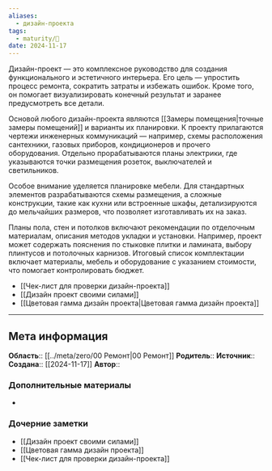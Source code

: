 ```yaml
---
aliases:
  - дизайн-проекта
tags:
  - maturity/🌱
date: 2024-11-17
---
```

Дизайн-проект — это комплексное руководство для создания функционального и эстетичного интерьера. Его цель — упростить процесс ремонта, сократить затраты и избежать ошибок. Кроме того, он помогает визуализировать конечный результат и заранее предусмотреть все детали.

Основой любого дизайн-проекта являются [[Замеры помещения|точные замеры помещений]] и варианты их планировки. К проекту прилагаются чертежи инженерных коммуникаций — например, схемы расположения сантехники, газовых приборов, кондиционеров и прочего оборудования. Отдельно прорабатываются планы электрики, где указываются точки размещения розеток, выключателей и светильников.

Особое внимание уделяется планировке мебели. Для стандартных элементов разрабатываются схемы размещения, а сложные конструкции, такие как кухни или встроенные шкафы, детализируются до мельчайших размеров, что позволяет изготавливать их на заказ.

Планы пола, стен и потолков включают рекомендации по отделочным материалам, описания методов укладки и установки. Например, проект может содержать пояснения по стыковке плитки и ламината, выбору плинтусов и потолочных карнизов. Итоговый список комплектации включает материалы, мебель и оборудование с указанием стоимости, что помогает контролировать бюджет.

- [[Чек-лист для проверки дизайн-проекта]]
- [[Дизайн проект своими силами]]
- [[Цветовая гамма дизайн проекта|Цветовая гамма дизайн проекта]]
***
## Мета информация
**Область**:: [[../meta/zero/00 Ремонт|00 Ремонт]]
**Родитель**:: 
**Источник**:: 
**Создана**:: [[2024-11-17]]
**Автор**:: 
### Дополнительные материалы
- 

### Дочерние заметки
<!-- QueryToSerialize: LIST FROM [[]] WHERE contains(Родитель, this.file.link) or contains(parents, this.file.link) -->
<!-- SerializedQuery: LIST FROM [[]] WHERE contains(Родитель, this.file.link) or contains(parents, this.file.link) -->
- [[Дизайн проект своими силами]]
- [[Цветовая гамма дизайн проекта]]
- [[Чек-лист для проверки дизайн-проекта]]
<!-- SerializedQuery END -->

